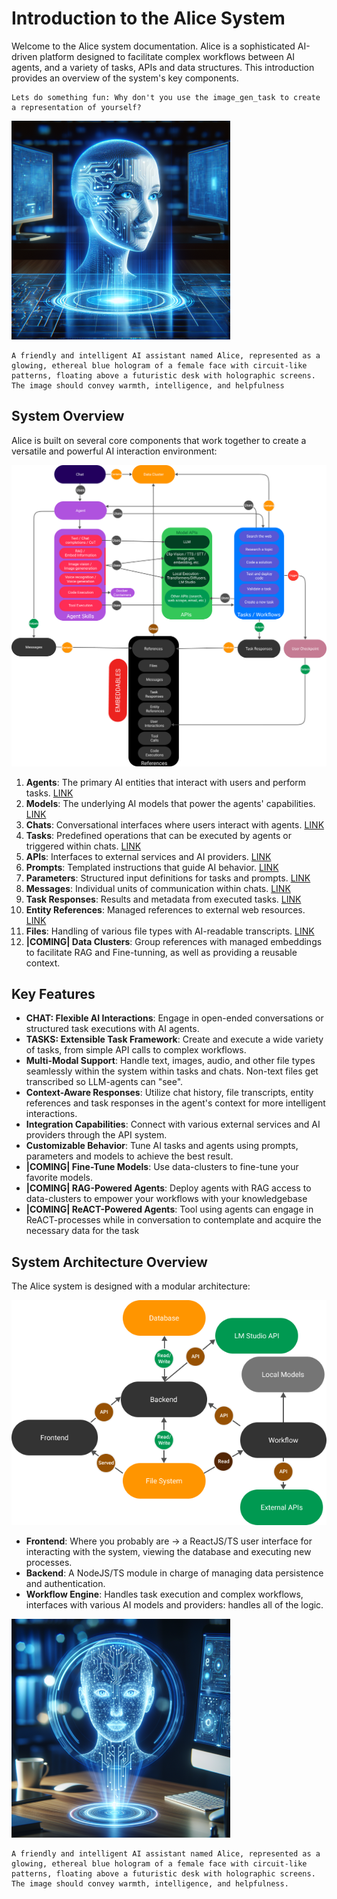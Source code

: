 # Introduction to the Alice System

Welcome to the Alice system documentation. Alice is a sophisticated AI-driven platform designed to facilitate complex workflows between AI agents, and a variety of tasks, APIs and data structures. This introduction provides an overview of the system's key components.
```User_prompt 
Lets do something fun: Why don't you use the image_gen_task to create a representation of yourself?
```
![Alice represents itself](../../shared/img/random/alice_represented_1_small.png)
```Assistant_prompt 
A friendly and intelligent AI assistant named Alice, represented as a glowing, ethereal blue hologram of a female face with circuit-like patterns, floating above a futuristic desk with holographic screens. The image should convey warmth, intelligence, and helpfulness
```
## System Overview

Alice is built on several core components that work together to create a versatile and powerful AI interaction environment:


![Logic Flow](../../shared/img/diagrams/basic_logic_flow.png)

1. **Agents**: The primary AI entities that interact with users and perform tasks. [LINK](/shared/knowledgebase/core/agent.md)
2. **Models**: The underlying AI models that power the agents' capabilities. [LINK](/shared/knowledgebase/core/model.md)
3. **Chats**: Conversational interfaces where users interact with agents. [LINK](/shared/knowledgebase/core/chat.md)
4. **Tasks**: Predefined operations that can be executed by agents or triggered within chats. [LINK](/shared/knowledgebase/core/task/task.md)
5. **APIs**: Interfaces to external services and AI providers. [LINK](/shared/knowledgebase/core/api/api.md)
6. **Prompts**: Templated instructions that guide AI behavior. [LINK](/shared/knowledgebase/core/prompt.md)
7. **Parameters**: Structured input definitions for tasks and prompts. [LINK](/shared/knowledgebase/core/parameter.md)
8. **Messages**: Individual units of communication within chats. [LINK](/shared/knowledgebase/core/message.md)
9. **Task Responses**: Results and metadata from executed tasks. [LINK](/shared/knowledgebase/core/task_response.md)
10. **Entity References**: Managed references to external web resources. [LINK](/shared/knowledgebase/core/entity_reference.md)
11. **Files**: Handling of various file types with AI-readable transcripts. [LINK](/shared/knowledgebase/core/file.md)
12. **|COMING| Data Clusters**: Group references with managed embeddings to facilitate RAG and Fine-tunning, as well as providing a reusable context.

## Key Features

- **CHAT: Flexible AI Interactions**: Engage in open-ended conversations or structured task executions with AI agents.
- **TASKS: Extensible Task Framework**: Create and execute a wide variety of tasks, from simple API calls to complex workflows.
- **Multi-Modal Support**: Handle text, images, audio, and other file types seamlessly within the system within tasks and chats. Non-text files get transcribed so LLM-agents can "see".
- **Context-Aware Responses**: Utilize chat history, file transcripts, entity references and task responses in the agent's context for more intelligent interactions.
- **Integration Capabilities**: Connect with various external services and AI providers through the API system.
- **Customizable Behavior**: Tune AI tasks and agents using prompts, parameters and models to achieve the best result.
- **|COMING| Fine-Tune Models**: Use data-clusters to fine-tune your favorite models. 
- **|COMING| RAG-Powered Agents**: Deploy agents with RAG access to data-clusters to empower your workflows with your knowledgebase
- **|COMING| ReACT-Powered Agents**: Tool using agents can engage in ReACT-processes while in conversation to contemplate and acquire the necessary data for the task

## System Architecture Overview

The Alice system is designed with a modular architecture:

![Container Flow](../../shared/img/diagrams/Container_flow.png)

- **Frontend**: Where you probably are -> a ReactJS/TS user interface for interacting with the system, viewing the database and executing new processes.
- **Backend**: A NodeJS/TS module in charge of managing data persistence and authentication.
- **Workflow Engine**: Handles task execution and complex workflows, interfaces with various AI models and providers: handles all of the logic.

![Alice represents itself 2](../img/random/alice_represented_2_small.png)
```Assistant_prompt 
A friendly and intelligent AI assistant named Alice, represented as a glowing, ethereal blue hologram of a female face with circuit-like patterns, floating above a futuristic desk with holographic screens. The image should convey warmth, intelligence, and helpfulness.
```